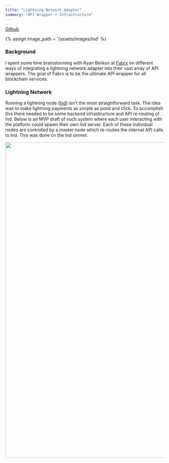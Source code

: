 ```yaml
---
title: "Lightning Network Adapter"
summary: "API Wrapper + Infrastructure"
---
```


[Github](https://github.com/chadlohrli/scale-lnd)

{% assign image_path = '/assets/images/lnd' %}

### Background
I spent some time brainstorming with Ryan Berkun at [Fabrx](https://www.fabrx.io/) on different
ways of integrating a lightning network adapter into their vast array of API wrappers. The goal of 
Fabrx is to be the ultimate API wrapper for all blockchain services.

### Lightning Network
Running a lightning node ([lnd](https://github.com/lightningnetwork/lnd)) isn't the most straightforward
task. The idea was to make lightning payments as simple as point and click. To accomplish this there needed to
be some backend infrastructure and API re-routing of lnd. Below is an MVP draft of such system where each user interacting
with the platform could spawn their own lnd server. Each of these individual nodes are controlled by a master node which re-routes 
the internal API calls to lnd. This was done on the lnd simnet.


<img src="{{site.url}}{{image_path}}/lnd.jpg" width="700" height="1000" />    
